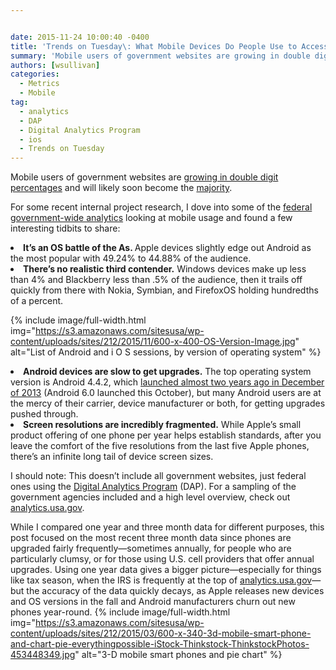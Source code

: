 ```yaml
---


date: 2015-11-24 10:00:40 -0400
title: 'Trends on Tuesday\: What Mobile Devices Do People Use to Access Federal Sites?'
summary: 'Mobile users of government websites are growing in double digit percentages and will likely soon become the majority. For some recent internal project research, I dove into some of the federal government-wide analytics looking at mobile usage and found a few interesting tidbits to share\: It&rsquo;s an OS battle of the As. Apple devices slightly'
authors: [wsullivan]
categories:
  - Metrics
  - Mobile
tag:
  - analytics
  - DAP
  - Digital Analytics Program
  - ios
  - Trends on Tuesday
---
```


Mobile users of government websites are [growing in double digit percentages](https://www.WHATEVER/2015/10/21/gov-analytics-breakdown-2-mobile-is-bigger-than-ever/) and will likely soon become the [majority](http://marketingland.com/report-half-top-100-digital-properties-audiences-are-now-mobile-only-135353).

For some recent internal project research, I dove into some of the [federal government-wide analytics](http://analytics.usa.gov) looking at mobile usage and found a few interesting tidbits to share:

<li style="font-weight: 400">
  <b>It’s an OS battle of the As. </b>Apple devices slightly edge out Android as the most popular with 49.24% to 44.88% of the audience.
</li>
<li style="font-weight: 400">
  <b>There’s no realistic third contender.</b> Windows devices make up less than 4% and Blackberry less than .5% of the audience, then it trails off quickly from there with Nokia, Symbian, and FirefoxOS holding hundredths of a percent.
</li>


{% include image/full-width.html img="https://s3.amazonaws.com/sitesusa/wp-content/uploads/sites/212/2015/11/600-x-400-OS-Version-Image.jpg" alt="List of Android and i O S sessions, by version of operating system" %}

<li style="font-weight: 400">
  <b>Android devices are slow to get upgrades.</b> The top operating system version is Android 4.4.2, which <a href="https://en.wikipedia.org/wiki/Android_version_history">launched almost two years ago in December of 2013</a> (Android 6.0 launched this October), but many Android users are at the mercy of their carrier, device manufacturer or both, for getting upgrades pushed through.
</li>
<li style="font-weight: 400">
  <b>Screen resolutions are incredibly fragmented.</b> While Apple’s small product offering of one phone per year helps establish standards, after you leave the comfort of the five resolutions from the last five Apple phones, there’s an infinite long tail of device screen sizes.
</li>

I should note: This doesn’t include all government websites, just federal ones using the [Digital Analytics Program](https://www.WHATEVER/services/dap/) (DAP). For a sampling of the government agencies included and a high level overview, check out [analytics.usa.gov](https://analytics.usa.gov/).

While I compared one year and three month data for different purposes, this post focused on the most recent three month data since phones are upgraded fairly frequently—sometimes annually, for people who are particularly clumsy, or for those using U.S. cell providers that offer annual upgrades. Using one year data gives a bigger picture—especially for things like tax season, when the IRS is frequently at the top of [analytics.usa.gov](https://analytics.usa.gov/)—but the accuracy of the data quickly decays, as Apple releases new devices and OS versions in the fall and Android manufacturers churn out new phones year-round. 
{% include image/full-width.html img="https://s3.amazonaws.com/sitesusa/wp-content/uploads/sites/212/2015/03/600-x-340-3d-mobile-smart-phone-and-chart-pie-everythingpossible-iStock-Thinkstock-ThinkstockPhotos-453448349.jpg" alt="3-D mobile smart phones and pie chart" %}
